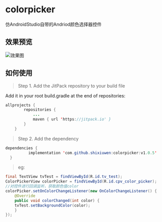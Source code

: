 # colorpicker
仿AndroidStudio自带的Andriod颜色选择器控件

## 效果预览

![效果图](https://raw.githubusercontent.com/shixiuwen/colorpicker/master/app/preview.png)

## 如何使用

> Step 1. Add the JitPack repository to your build file

Add it in your root build.gradle at the end of repositories:

```java
allprojects {
		repositories {
			...
			maven { url 'https://jitpack.io' }
		}
	}
  ```
  
  > Step 2. Add the dependency
  
  ```java
  dependencies {
	        implementation 'com.github.shixiuwen:colorpicker:v1.0.5'
	}
  ```

> eg:

```java
final TextView tvTest = findViewById(R.id.tv_test);
ColorPickerView colorPicker = findViewById(R.id.cpv_color_picker);
//对控件进行回调监听，获取颜色值color
colorPicker.setOnColorChangeListener(new OnColorChangeListener() {
    @Override
    public void colorChanged(int color) {
	tvTest.setBackgroundColor(color);
    }
});
```
	
